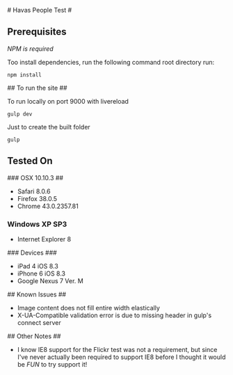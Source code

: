 # Havas People Test #

## Prerequisites ##

*NPM is required*

Too install dependencies, run the following command root directory run:

`npm install`

## To run the site ##

To run locally on port 9000 with livereload

`gulp dev`

Just to create the built folder

`gulp`


## Tested On ##

### OSX 10.10.3 ##

* Safari 8.0.6
* Firefox 38.0.5
* Chrome 43.0.2357.81

### Windows XP SP3 ###

* Internet Explorer 8

### Devices ### 

* iPad 4 iOS 8.3
* iPhone 6 iOS 8.3
* Google Nexus 7 Ver. M

## Known Issues ##

* Image content does not fill entire width elastically
* X-UA-Compatible validation error is due to missing header in gulp's connect server

## Other Notes ##

* I know IE8 support for the Flickr test was not a requirement, but since I've never actually been required to support IE8 before I thought it would be _FUN_ to try support it!

